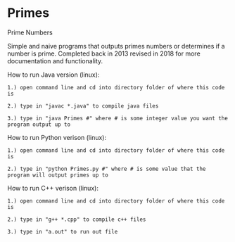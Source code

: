 # Primes
Prime Numbers

Simple and naive programs that outputs primes numbers or determines if a number is prime. Completed back in 2013 revised in 2018 for more documentation and functionality.



How to run Java version (linux):

	1.) open command line and cd into directory folder of where this code is
	
	2.) type in "javac *.java" to compile java files
	
	3.) type in "java Primes #" where # is some integer value you want the program output up to
	


How to run Python verison (linux):

	1.) open command line and cd into directory folder of where this code is
	
	2.) type in "python Primes.py #" where # is some value that the program will output primes up to
	


How to run C++ verison (linux):
	
	1.) open command line and cd into directory folder of where this code is
	
	2.) type in "g++ *.cpp" to compile c++ files
	
	3.) type in "a.out" to run out file
